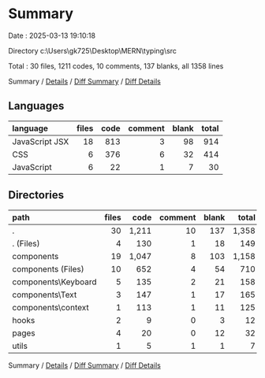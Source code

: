 # Summary

Date : 2025-03-13 19:10:18

Directory c:\\Users\\gk725\\Desktop\\MERN\\typing\\src

Total : 30 files,  1211 codes, 10 comments, 137 blanks, all 1358 lines

Summary / [Details](details.md) / [Diff Summary](diff.md) / [Diff Details](diff-details.md)

## Languages
| language | files | code | comment | blank | total |
| :--- | ---: | ---: | ---: | ---: | ---: |
| JavaScript JSX | 18 | 813 | 3 | 98 | 914 |
| CSS | 6 | 376 | 6 | 32 | 414 |
| JavaScript | 6 | 22 | 1 | 7 | 30 |

## Directories
| path | files | code | comment | blank | total |
| :--- | ---: | ---: | ---: | ---: | ---: |
| . | 30 | 1,211 | 10 | 137 | 1,358 |
| . (Files) | 4 | 130 | 1 | 18 | 149 |
| components | 19 | 1,047 | 8 | 103 | 1,158 |
| components (Files) | 10 | 652 | 4 | 54 | 710 |
| components\\Keyboard | 5 | 135 | 2 | 21 | 158 |
| components\\Text | 3 | 147 | 1 | 17 | 165 |
| components\\context | 1 | 113 | 1 | 11 | 125 |
| hooks | 2 | 9 | 0 | 3 | 12 |
| pages | 4 | 20 | 0 | 12 | 32 |
| utils | 1 | 5 | 1 | 1 | 7 |

Summary / [Details](details.md) / [Diff Summary](diff.md) / [Diff Details](diff-details.md)